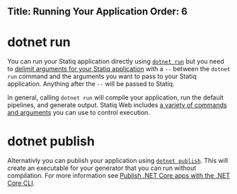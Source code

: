 Title: Running Your Application
Order: 6
---
# dotnet run

You can run your Statiq application directly using [`dotnet run`](https://docs.microsoft.com/en-us/dotnet/core/tools/dotnet-run) but you need to [delimit arguments for your Statiq application](https://docs.microsoft.com/en-us/dotnet/core/tools/dotnet-run#options) with a `--` between the `dotnet run` command and the arguments you want to pass to your Statiq application. Anything after the `--` will be passed to Statiq.

In general, calling `dotnet run` will compile your application, run the default pipelines, and generate output. Statiq Web includes [a variety of commands and arguments](xref:web-command-line-interface) you can use to control execution.

# dotnet publish

Alternativly you can publish your application using [`dotnet publish`](https://docs.microsoft.com/en-us/dotnet/core/tools/dotnet-publish). This will create an executable for your generator that you can run without compilation. For more information see [Publish .NET Core apps with the .NET Core CLI](https://docs.microsoft.com/en-us/dotnet/core/deploying/deploy-with-cli).